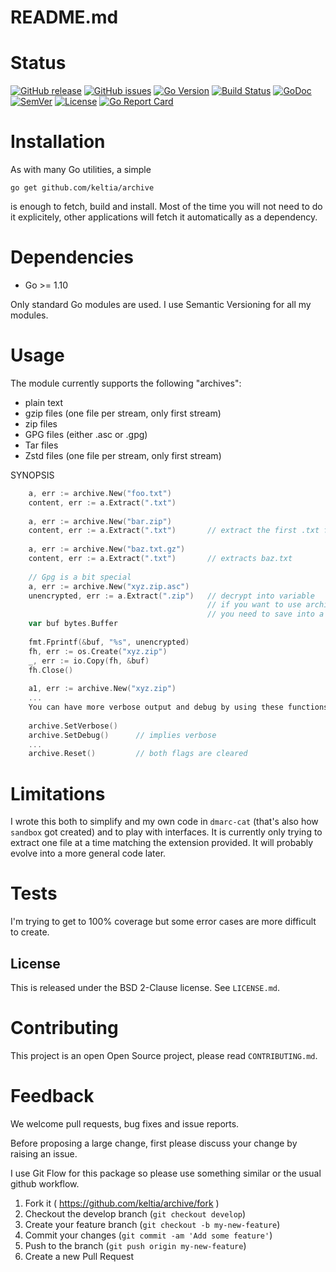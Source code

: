 # README.md

# Status

[![GitHub release](https://img.shields.io/github/release/keltia/archive.svg)](https://github.com/keltia/archive/releases)
[![GitHub issues](https://img.shields.io/github/issues/keltia/archive.svg)](https://github.com/keltia/archive/issues)
[![Go Version](https://img.shields.io/badge/go-1.10-blue.svg)](https://golang.org/dl/)
[![Build Status](https://travis-ci.org/keltia/archive.svg?branch=master)](https://travis-ci.org/keltia/archive)
[![GoDoc](http://godoc.org/github.com/keltia/archive?status.svg)](http://godoc.org/github.com/keltia/archive)
[![SemVer](http://img.shields.io/SemVer/2.0.0.png)](https://semver.org/spec/v2.0.0.html)
[![License](https://img.shields.io/pypi/l/Django.svg)](https://opensource.org/licenses/BSD-2-Clause)
[![Go Report Card](https://goreportcard.com/badge/github.com/keltia/archive)](https://goreportcard.com/report/github.com/keltia/archive)

# Installation

As with many Go utilities, a simple

    go get github.com/keltia/archive

is enough to fetch, build and install.  Most of the time you will not need to do it explicitely, other applications will fetch it automatically as a dependency.

# Dependencies

* Go >= 1.10

Only standard Go modules are used.  I use Semantic Versioning for all my modules.

# Usage

The module currently supports the following "archives":

- plain text
- gzip files (one file per stream, only first stream)
- zip files
- GPG files (either .asc or .gpg)
- Tar files
- Zstd files (one file per stream, only first stream)

SYNOPSIS
``` go
    a, err := archive.New("foo.txt")
    content, err := a.Extract(".txt")
    
    a, err := archive.New("bar.zip")
    content, err := a.Extract(".txt")       // extract the first .txt file
    
    a, err := archive.New("baz.txt.gz")
    content, err := a.Extract(".txt")       // extracts baz.txt
    
    // Gpg is a bit special
    a, err := archive.New("xyz.zip.asc")
    unencrypted, err := a.Extract(".zip")   // decrypt into variable
                                            // if you want to use archive.New() there too
                                            // you need to save into a temp file.
    var buf bytes.Buffer
    
    fmt.Fprintf(&buf, "%s", unencrypted)                                        
    fh, err := os.Create("xyz.zip")
    _, err := io.Copy(fh, &buf)
    fh.Close()
    
    a1, err := archive.New("xyz.zip")
    ...
    You can have more verbose output and debug by using these functions:
    
    archive.SetVerbose()
    archive.SetDebug()      // implies verbose
    ...
    archive.Reset()         // both flags are cleared
```

# Limitations

I wrote this both to simplify and my own code in `dmarc-cat` (that's also how `sandbox` got created) and to play with interfaces.  It is currently only trying to extract one file at a time matching the extension provided.  It will probably evolve into a more general code later.

# Tests

I'm trying to get to 100% coverage but some error cases are more difficult to create.

## License

This is released under the BSD 2-Clause license.  See `LICENSE.md`.

# Contributing

This project is an open Open Source project, please read `CONTRIBUTING.md`.

# Feedback

We welcome pull requests, bug fixes and issue reports.

Before proposing a large change, first please discuss your change by raising an issue.

I use Git Flow for this package so please use something similar or the usual github workflow.

1. Fork it ( https://github.com/keltia/archive/fork )
2. Checkout the develop branch (`git checkout develop`)
3. Create your feature branch (`git checkout -b my-new-feature`)
4. Commit your changes (`git commit -am 'Add some feature'`)
5. Push to the branch (`git push origin my-new-feature`)
6. Create a new Pull Request

